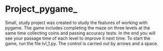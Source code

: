 # Project_pygame_

Small, study project was created to study the features of working with pygame. The game includes completing the maze on three levels at the same time collecting coins and passing accuracy tests. In the end you will see your passage time of each level to improve it next time.
To start the game, run the file lvl_1.py. The control is carried out by arrows and a space.
